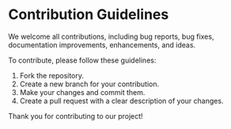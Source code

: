 # Contribution Guidelines

We welcome all contributions, including bug reports, bug fixes, documentation improvements, enhancements, and ideas.

To contribute, please follow these guidelines:

1. Fork the repository.
2. Create a new branch for your contribution.
3. Make your changes and commit them.
4. Create a pull request with a clear description of your changes.

Thank you for contributing to our project!
